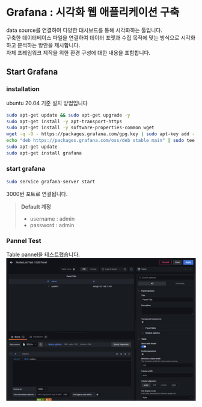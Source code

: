 # Grafana : 시각화 웹 애플리케이션 구축
data source를 연결하여 다양한 대시보드를 통해 시각화하는 툴입니다.<br>
구축한 데이터베이스 파일을 연결하여 데이터 포맷과 수집 목적에 맞는 방식으로 시각화하고 분석하는 방안을 제시합니다.<br>
자체 프레임워크 제작을 위한 환경 구성에 대한 내용을 포함합니다.

## Start Grafana

### installation
ubuntu 20.04 기준 설치 방법입니다<br>
```bash
sudo apt-get update && sudo apt-get upgrade -y
sudo apt-get install -y apt-transport-https
sudo apt-get install -y software-properties-common wget
wget -q -O - https://packages.grafana.com/gpg.key | sudo apt-key add -
echo "deb https://packages.grafana.com/oss/deb stable main" | sudo tee -a /etc/apt/sources.list.d/grafana.list
sudo apt-get update
sudo apt-get install grafana
```

### start grafana
```bash
sudo service grafana-server start
```
3000번 포트로 연결됩니다.<br>
>**Default 계정**
>- username : admin
>- password : admin

### Pannel Test
Table pannel을 테스트했습니다.<br>
![](./img4doc/table.png)
